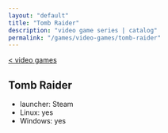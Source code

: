 ```yaml
---
layout: "default"
title: "Tomb Raider"
description: "video game series | catalog"
permalink: "/games/video-games/tomb-raider"
---
```

[< video games](video-games.md)

## Tomb Raider

- launcher: Steam
- Linux: yes
- Windows: yes

